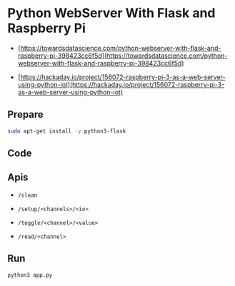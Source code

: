 # Python WebServer With Flask and Raspberry Pi

- [https://towardsdatascience.com/python-webserver-with-flask-and-raspberry-pi-398423cc6f5d](https://towardsdatascience.com/python-webserver-with-flask-and-raspberry-pi-398423cc6f5d)

- [https://hackaday.io/project/156072-raspberry-pi-3-as-a-web-server-using-python-iot](https://hackaday.io/project/156072-raspberry-pi-3-as-a-web-server-using-python-iot)


## Prepare

```bash
sudo apt-get install -y python3-flask
```

## Code


## Apis

- `/clean`

- `/setup/<channels>/<io>`

- `/toggle/<channel>/<value>`

- `/read/<channel>`

## Run

```bash
python3 app.py
```

